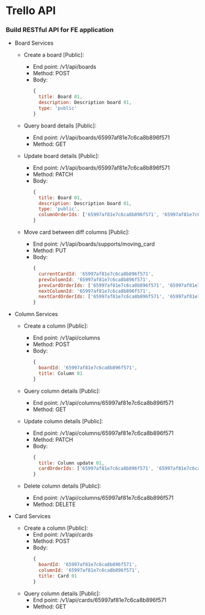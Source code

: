 # Trello API

### Build RESTful API for FE application

- Board Services

  - Create a board [Public]:
    - End point: /v1/api/boards
    - Method: POST
    - Body:
      ```js
      {
        title: Board 01,
        description: Description board 01,
        type: 'public'
      }
      ```
  - Query board details [Public]:
    - End point: /v1/api/boards/65997af81e7c6ca8b896f571
    - Method: GET

  - Update board details [Public]:
    - End point: /v1/api/boards/65997af81e7c6ca8b896f571
    - Method: PATCH
    - Body:
      ```js
      {
        title: Board 01,
        description: Description board 01,
        type: 'public',
        columnOrderIds: ['65997af81e7c6ca8b896f571', '65997af81e7c6ca8b896f572']
      }
      ```
  - Move card between diff columns [Public]:
    - End point: /v1/api/boards/supports/moving_card
    - Method: PUT
    - Body:
      ```js
      {
        currentCardId: '65997af81e7c6ca8b896f571',
        prevColumnId: '65997af81e7c6ca8b896f571',
        prevCardOrderIds: ['65997af81e7c6ca8b896f571', '65997af81e7c6ca8b896f572']
        nextColumnId: '65997af81e7c6ca8b896f571',
        nextCardOrderIds: ['65997af81e7c6ca8b896f571', '65997af81e7c6ca8b896f572']
      }
      ```

- Column Services

  - Create a column [Public]:
    - End point: /v1/api/columns
    - Method: POST
    - Body:
      ```js
      {
        boardId: '65997af81e7c6ca8b896f571',
        title: Column 01
      }
      ```
  - Query column details [Public]:
    - End point: /v1/api/columns/65997af81e7c6ca8b896f571
    - Method: GET
      
  - Update column details [Public]:
    - End point: /v1/api/columns/65997af81e7c6ca8b896f571
    - Method: PATCH
    - Body:
      ```js
      {
        title: Column update 01,
        cardOrderIds: ['65997af81e7c6ca8b896f571', '65997af81e7c6ca8b896f572']
      }
      ```
  - Delete column details [Public]:
    - End point: /v1/api/columns/65997af81e7c6ca8b896f571
    - Method: DELETE
   
- Card Services

  - Create a column [Public]:
    - End point: /v1/api/cards
    - Method: POST
    - Body:
      ```js
      {
        boardId: '65997af81e7c6ca8b896f571',
        columnId: '65997af81e7c6ca8b896f571',
        title: Card 01
      }
        ```
  - Query column details [Public]:
    - End point: /v1/api/cards/65997af81e7c6ca8b896f571
    - Method: GET
